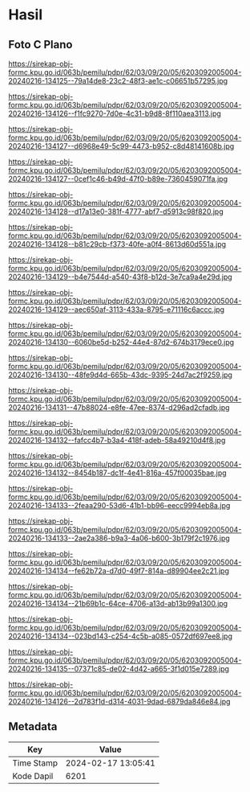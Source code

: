# Hasil

## Foto C Plano

https://sirekap-obj-formc.kpu.go.id/063b/pemilu/pdpr/62/03/09/20/05/6203092005004-20240216-134125--79a14de8-23c2-48f3-ae1c-c06651b57295.jpg

https://sirekap-obj-formc.kpu.go.id/063b/pemilu/pdpr/62/03/09/20/05/6203092005004-20240216-134126--f1fc9270-7d0e-4c31-b9d8-8f110aea3113.jpg

https://sirekap-obj-formc.kpu.go.id/063b/pemilu/pdpr/62/03/09/20/05/6203092005004-20240216-134127--d6968e49-5c99-4473-b952-c8d48141608b.jpg

https://sirekap-obj-formc.kpu.go.id/063b/pemilu/pdpr/62/03/09/20/05/6203092005004-20240216-134127--0cef1c46-b49d-47f0-b89e-7360459071fa.jpg

https://sirekap-obj-formc.kpu.go.id/063b/pemilu/pdpr/62/03/09/20/05/6203092005004-20240216-134128--d17a13e0-381f-4777-abf7-d5913c98f820.jpg

https://sirekap-obj-formc.kpu.go.id/063b/pemilu/pdpr/62/03/09/20/05/6203092005004-20240216-134128--b81c29cb-f373-40fe-a0f4-8613d60d551a.jpg

https://sirekap-obj-formc.kpu.go.id/063b/pemilu/pdpr/62/03/09/20/05/6203092005004-20240216-134129--b4e7544d-a540-43f8-b12d-3e7ca9a4e29d.jpg

https://sirekap-obj-formc.kpu.go.id/063b/pemilu/pdpr/62/03/09/20/05/6203092005004-20240216-134129--aec650af-3113-433a-8795-e71116c6accc.jpg

https://sirekap-obj-formc.kpu.go.id/063b/pemilu/pdpr/62/03/09/20/05/6203092005004-20240216-134130--6060be5d-b252-44e4-87d2-674b3179ece0.jpg

https://sirekap-obj-formc.kpu.go.id/063b/pemilu/pdpr/62/03/09/20/05/6203092005004-20240216-134130--48fe9d4d-665b-43dc-9395-24d7ac2f9259.jpg

https://sirekap-obj-formc.kpu.go.id/063b/pemilu/pdpr/62/03/09/20/05/6203092005004-20240216-134131--47b88024-e8fe-47ee-8374-d296ad2cfadb.jpg

https://sirekap-obj-formc.kpu.go.id/063b/pemilu/pdpr/62/03/09/20/05/6203092005004-20240216-134132--fafcc4b7-b3a4-418f-adeb-58a49210d4f8.jpg

https://sirekap-obj-formc.kpu.go.id/063b/pemilu/pdpr/62/03/09/20/05/6203092005004-20240216-134132--8454b187-dc1f-4e41-816a-457f00035bae.jpg

https://sirekap-obj-formc.kpu.go.id/063b/pemilu/pdpr/62/03/09/20/05/6203092005004-20240216-134133--2feaa290-53d6-41b1-bb96-eecc9994eb8a.jpg

https://sirekap-obj-formc.kpu.go.id/063b/pemilu/pdpr/62/03/09/20/05/6203092005004-20240216-134133--2ae2a386-b9a3-4a06-b600-3b179f2c1976.jpg

https://sirekap-obj-formc.kpu.go.id/063b/pemilu/pdpr/62/03/09/20/05/6203092005004-20240216-134134--fe62b72a-d7d0-49f7-814a-d89904ee2c21.jpg

https://sirekap-obj-formc.kpu.go.id/063b/pemilu/pdpr/62/03/09/20/05/6203092005004-20240216-134134--21b69b1c-64ce-4706-a13d-ab13b99a1300.jpg

https://sirekap-obj-formc.kpu.go.id/063b/pemilu/pdpr/62/03/09/20/05/6203092005004-20240216-134134--023bd143-c254-4c5b-a085-0572df697ee8.jpg

https://sirekap-obj-formc.kpu.go.id/063b/pemilu/pdpr/62/03/09/20/05/6203092005004-20240216-134135--07371c85-de02-4d42-a665-3f1d015e7289.jpg

https://sirekap-obj-formc.kpu.go.id/063b/pemilu/pdpr/62/03/09/20/05/6203092005004-20240216-134126--2d783f1d-d314-4031-9dad-6879da846e84.jpg


## Metadata

| Key        | Value               |
| ---------- | ------------------- |
| Time Stamp | 2024-02-17 13:05:41 |
| Kode Dapil | 6201                |



